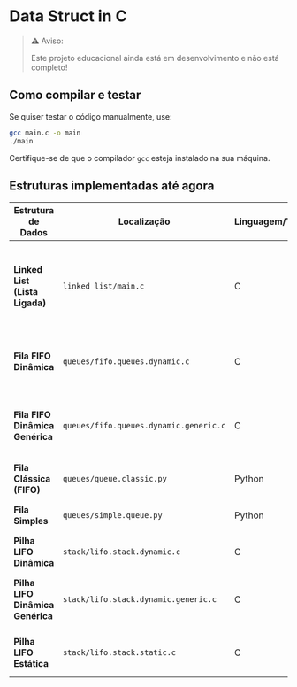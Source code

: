 # Data Struct in C

> ⚠️ Aviso: 
> 
> Este projeto educacional ainda está em desenvolvimento e não está completo!

## Como compilar e testar

Se quiser testar o código manualmente, use:

```bash
gcc main.c -o main
./main
```

Certifique-se de que o compilador `gcc` esteja instalado na sua máquina.

## Estruturas implementadas até agora


| Estrutura de Dados                     | Localização                            | Linguagem/Tipo                 | Descrição Breve                                                                 |
| -------------------------------------- | -------------------------------------- | ------------------------------ | ------------------------------------------------------------------------------- |
| **Linked List (Lista Ligada)**         | `linked list/main.c`                   | C                              | Lista duplamente ligada genérica, com funções de inserção, remoção e navegação. |
| **Fila FIFO Dinâmica**                 | `queues/fifo.queues.dynamic.c`         | C                              | Implementação clássica de fila FIFO usando alocação dinâmica.                   |
| **Fila FIFO Dinâmica Genérica**        | `queues/fifo.queues.dynamic.generic.c` | C                              | Versão genérica da fila FIFO dinâmica, suporta qualquer tipo de dado.           |
| **Fila Clássica (FIFO)**               | `queues/queue.classic.py`              | Python                         | Implementação básica de fila em Python.                                         |
| **Fila Simples**                       | `queues/simple.queue.py`               | Python                         | Implementação simples de fila em Python.                                        |
| **Pilha LIFO Dinâmica**                | `stack/lifo.stack.dynamic.c`           | C                              | Pilha dinâmica, implementação tradicional.                                      |
| **Pilha LIFO Dinâmica Genérica**       | `stack/lifo.stack.dynamic.generic.c`   | C                              | Pilha dinâmica genérica, suporta múltiplos tipos de dados.                      |
| **Pilha LIFO Estática**                | `stack/lifo.stack.static.c`            | C                              | Pilha implementada com array estático.                                          
